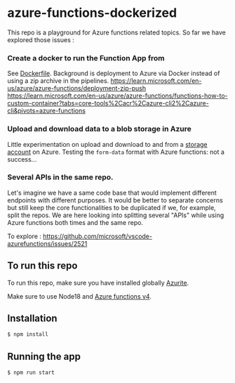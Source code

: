 # azure-functions-dockerized

This repo is a playground for Azure functions related topics. So far we have explored those issues :

### Create a docker to run the Function App from

See [Dockerfile](Dockerfile). Background is deployment to Azure via Docker instead of using a zip archive in the
pipelines. https://learn.microsoft.com/en-us/azure/azure-functions/deployment-zip-push
https://learn.microsoft.com/en-us/azure/azure-functions/functions-how-to-custom-container?tabs=core-tools%2Cacr%2Cazure-cli2%2Cazure-cli&pivots=azure-functions

### Upload and download data to a blob storage in Azure

Little experimentation on upload and download to and from a
[storage account](https://learn.microsoft.com/en-us/azure/storage/common/storage-account-overview) on Azure. Testing the
`form-data` format with Azure functions: not a success...

### Several APIs in the same repo.

Let's imagine we have a same code base that would implement different endpoints with different purposes. It would be
better to separate concerns but still keep the core functionalities to be duplicated if we, for example, split the
repos. We are here looking into splitting several "APIs" while using Azure functions both times and the same repo.

To explore : https://github.com/microsoft/vscode-azurefunctions/issues/2521

## To run this repo

To run this repo, make sure you have installed globally [Azurite](https://www.npmjs.com/package/azurite).

Make sure to use Node18 and
[Azure functions v4](https://learn.microsoft.com/en-us/azure/azure-functions/functions-bindings-http-webhook-trigger?tabs=python-v2%2Cisolated-process%2Cnodejs-v4%2Cfunctionsv2&pivots=programming-language-javascript).

## Installation

```bash
$ npm install
```

## Running the app

```bash
$ npm run start
```
